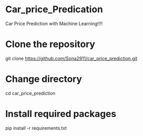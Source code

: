 # Car_price_Predication
Car Price Prediction with Machine Learning!!!!

# Clone the repository
git clone https://github.com/Sona2911/car_price_prediction.git

# Change directory
cd car_price_prediction

# Install required packages
pip install -r requirements.txt
